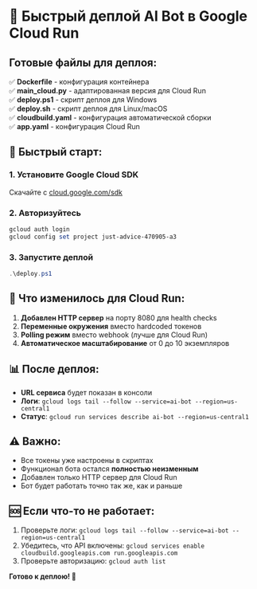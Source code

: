 # 🚀 Быстрый деплой AI Bot в Google Cloud Run

## Готовые файлы для деплоя:

✅ **Dockerfile** - конфигурация контейнера  
✅ **main_cloud.py** - адаптированная версия для Cloud Run  
✅ **deploy.ps1** - скрипт деплоя для Windows  
✅ **deploy.sh** - скрипт деплоя для Linux/macOS  
✅ **cloudbuild.yaml** - конфигурация автоматической сборки  
✅ **app.yaml** - конфигурация Cloud Run  

## 🎯 Быстрый старт:

### 1. Установите Google Cloud SDK
Скачайте с [cloud.google.com/sdk](https://cloud.google.com/sdk/docs/install)

### 2. Авторизуйтесь
```powershell
gcloud auth login
gcloud config set project just-advice-470905-a3
```

### 3. Запустите деплой
```powershell
.\deploy.ps1
```

## 🔧 Что изменилось для Cloud Run:

1. **Добавлен HTTP сервер** на порту 8080 для health checks
2. **Переменные окружения** вместо hardcoded токенов
3. **Polling режим** вместо webhook (лучше для Cloud Run)
4. **Автоматическое масштабирование** от 0 до 10 экземпляров

## 📊 После деплоя:

- **URL сервиса** будет показан в консоли
- **Логи**: `gcloud logs tail --follow --service=ai-bot --region=us-central1`
- **Статус**: `gcloud run services describe ai-bot --region=us-central1`

## ⚠️ Важно:

- Все токены уже настроены в скриптах
- Функционал бота остался **полностью неизменным**
- Добавлен только HTTP сервер для Cloud Run
- Бот будет работать точно так же, как и раньше

## 🆘 Если что-то не работает:

1. Проверьте логи: `gcloud logs tail --follow --service=ai-bot --region=us-central1`
2. Убедитесь, что API включены: `gcloud services enable cloudbuild.googleapis.com run.googleapis.com`
3. Проверьте авторизацию: `gcloud auth list`

**Готово к деплою! 🎉**

